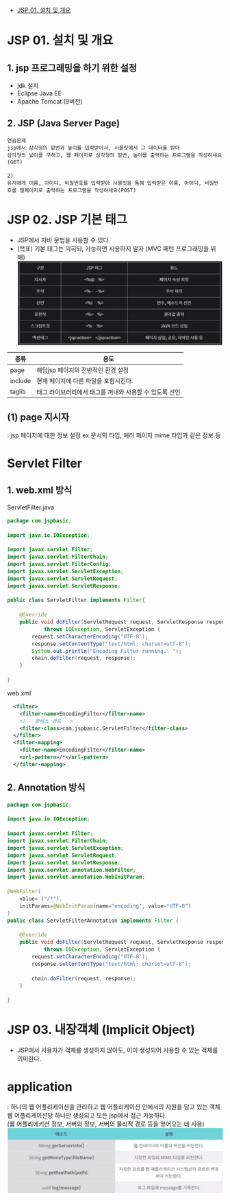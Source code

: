 - [JSP 01. 설치 및 개요](#jsp-01-설치-및-개요)

# JSP 01. 설치 및 개요

## 1. jsp 프로그래밍을 하기 위한 설정
  - jdk 설치
  - Eclipse Java EE
  - Apache Tomcat (9버전)

## 2. JSP (Java Server Page)
```
연습문제
jsp에서 삼각형의 밑변과 높이를 입력받아서, 서블릿에서 그 데이터를 받아
삼각형의 넓이를 구하고, 웹 페이지로 삼각형의 밑변, 높이를 출력하는 프로그램을 작성하세요(GET)

2)
유저에게 이름, 아이디, 비밀번호를 입력받아 서블릿을 통해 입력받은 이름, 아이디, 비밀번호를 웹페이지로 출력하는 프로그램을 작성하세요(POST)
```

# JSP 02. JSP 기본 태그
- JSP에서 자바 문법을 사용할 수 있다.
- (목표) 기본 태그는 익히되, 가능하면 사용하지 말자 (MVC 패턴 프로그래밍을 위해)
![alt text](image.png)

종류 | 용도
--- | ---
page | 해당jsp 페이지의 전반적인 환경 설정
include | 현재 페이지에 다른 파일을 포함시킨다.
taglib | 태그 라이브러리에서 태그를 꺼내와 사용할 수 있도록 선언

## (1) page 지시자
: jsp 페이지에 대한 정보 설정 ex.문서의 타입, 에러 페이지 mime 타입과 같은 정보 등



# Servlet Filter

## 1. web.xml 방식
ServletFilter.java
```JAVA
package com.jspbasic;

import java.io.IOException;

import javax.servlet.Filter;
import javax.servlet.FilterChain;
import javax.servlet.FilterConfig;
import javax.servlet.ServletException;
import javax.servlet.ServletRequest;
import javax.servlet.ServletResponse;

public class ServletFilter implements Filter{
	
	@Override
	public void doFilter(ServletRequest request, ServletResponse response, FilterChain chain)
			throws IOException, ServletException {
		request.setCharacterEncoding("UTF-8");
		response.setContentType("text/html; charset=utf-8");
		System.out.println("Encoding Filter running.. ");
		chain.doFilter(request, response);
	}

}

```
web.xml
```xml
  <filter>
  	<filter-name>EncodingFilter</filter-name>
    <!-- 클래스 경로 -->
  	<filter-class>com.jspbasic.ServletFilter</filter-class>
  </filter>
  <filter-mapping>
  	<filter-name>EncodingFilter</filter-name>
  	<url-pattern>/*</url-pattern>
  </filter-mapping>
```
## 2. Annotation 방식
```JAVA
package com.jspbasic;

import java.io.IOException;

import javax.servlet.Filter;
import javax.servlet.FilterChain;
import javax.servlet.ServletException;
import javax.servlet.ServletRequest;
import javax.servlet.ServletResponse;
import javax.servlet.annotation.WebFilter;
import javax.servlet.annotation.WebInitParam;

@WebFilter(
	value= {"/*"},
	initParams=@WebInitParam(name="encoding", value="UTF-8")
)
public class ServletFilterAnnotation implements Filter {

	@Override
	public void doFilter(ServletRequest request, ServletResponse response, FilterChain chain)
			throws IOException, ServletException {
		request.setCharacterEncoding("UTF-8");
		response.setContentType("text/html; charset=utf-8");
		
		chain.doFilter(request, response);
	}

}

```

# JSP 03. 내장객체 (Implicit Object)
- JSP에서 사용자가 객체를 생성하지 않아도, 이미 생성되어 사용할 수 있는 객체를 의미한다.

# application
: 하나의 웹 어플리케이션을 관리하고 웹 어플리케이션 안에서의 자원을 담고 있는 객체 웹 어플리케이션당 하나만 생성되고 모든 jsp에서 접근 가능하다.
<br>
(웹 어플리에키션 정보, 서버의 정보, 서버의 물리적 경로 등을 얻어오는 데 사용)
![alt text](image-1.png)

